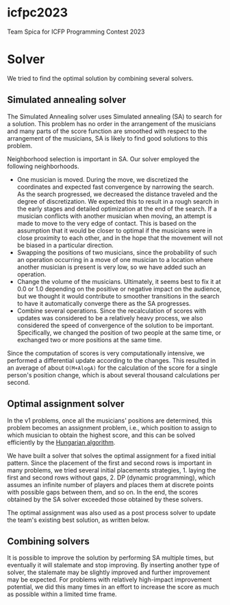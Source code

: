 # icfpc2023

Team Spica for ICFP Programming Contest 2023

# Solver

We tried to find the optimal solution by combining several solvers.

## Simulated annealing solver

The Simulated Annealing solver uses Simulated annealing (SA) to search for a solution.
This problem has no order in the arrangement of the musicians and many parts of the score function are smoothed with respect to the arrangement of the musicians,
SA is likely to find good solutions to this problem.

Neighborhood selection is important in SA. Our solver employed the following neighborhoods.

* One musician is moved. During the move, we discretized the coordinates and expected fast convergence by narrowing the search. As the search progressed, we decreased the distance traveled and the degree of discretization. We expected this to result in a rough search in the early stages and detailed optimization at the end of the search. If a musician conflicts with another musician when moving, an attempt is made to move to the very edge of contact. This is based on the assumption that it would be closer to optimal if the musicians were in close proximity to each other, and in the hope that the movement will not be biased in a particular direction.
* Swapping the positions of two musicians, since the probability of such an operation occurring in a move of one musician to a location where another musician is present is very low, so we have added such an operation.
* Change the volume of the musicians. Ultimately, it seems best to fix it at 0.0 or 1.0 depending on the positive or negative impact on the audience, but we thought it would contribute to smoother transitions in the search to have it automatically converge there as the SA progresses.
* Combine several operations. Since the recalculation of scores with updates was considered to be a relatively heavy process, we also considered the speed of convergence of the solution to be important. Specifically, we changed the position of two people at the same time, or exchanged two or more positions at the same time.

Since the computation of scores is very computationally intensive, we performed a differential update according to the changes. This resulted in an average of about `O(M+AlogA)` for the calculation of the score for a single person's position change, which is about several thousand calculations per second.

## Optimal assignment solver

In the v1 problems, once all the musicians' positions are determined, this problem becomes an assignment problem, i.e., which position to assign to which musician to obtain the highest score, and this can be solved efficiently by the [Hungarian algorithm](https://en.wikipedia.org/wiki/Hungarian_algorithm).

We have built a solver that solves the optimal assignment for a fixed initial pattern. Since the placement of the first and second rows is important in many problems, we tried several initial placements strategies, 1. laying the first and second rows without gaps, 2. DP (dynamic programming), which assumes an infinite number of players and places them at discrete points with possible gaps between them, and so on.
In the end, the scores obtained by the SA solver exceeded those obtained by these solvers.

The optimal assignment was also used as a post process solver to update the team's existing best solution, as written below.

## Combining solvers

It is possible to improve the solution by performing SA multiple times, but eventually it will stalemate and stop improving. By inserting another type of solver, the stalemate may be slightly improved and further improvement may be expected. For problems with relatively high-impact improvement potential, we did this many times in an effort to increase the score as much as possible within a limited time frame.
